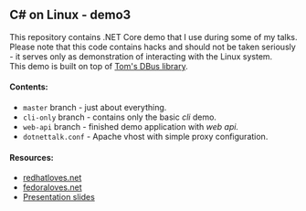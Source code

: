 
## C# on Linux - demo3

This repository contains .NET Core demo that I use during some of my talks. Please note that this code contains hacks and should not be taken seriously - it serves only as demonstration of interacting with the Linux system.  
This demo is built on top of [Tom's DBus library](https://github.com/tmds/Tmds.DBus).

#### Contents:

* `master` branch - just about everything.
* `cli-only` branch - contains only the basic _cli_ demo.
* `web-api` branch - finished demo application with _web api._
* `dotnettalk.conf` - Apache vhost with simple proxy configuration.

#### Resources:

* [redhatloves.net](http://fedoraloves.net)
* [fedoraloves.net](http://fedoraloves.net)
* [Presentation slides](http://redhat.slides.com/rjanekov/netcore-3?token=21AOkkAZ)

